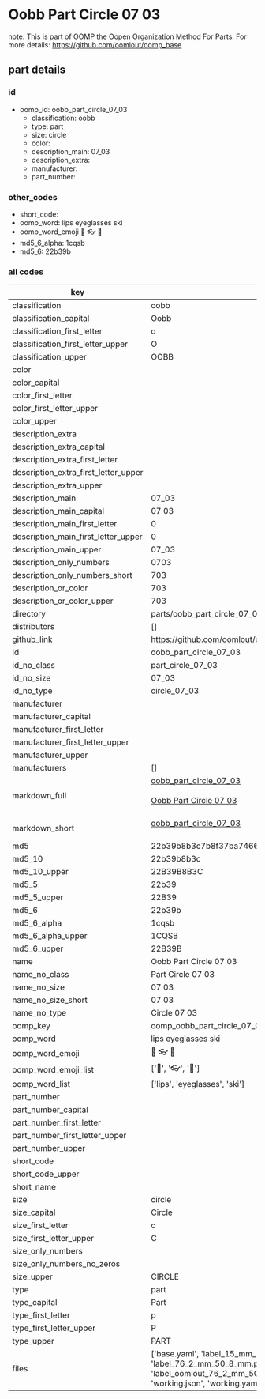 # Oobb Part Circle 07 03  

note: This is part of OOMP the Oopen Organization Method For Parts. For more details: https://github.com/oomlout/oomp_base

##  part details





### id
* oomp_id: oobb_part_circle_07_03
  * classification: oobb
  * type: part
  * size: circle
  * color: 
  * description_main: 07_03
  * description_extra: 
  * manufacturer: 
  * part_number: 

### other_codes
* short_code: 
* oomp_word: lips eyeglasses ski
* oomp_word_emoji :lips: :eyeglasses: :ski:
* md5_6_alpha: 1cqsb
* md5_6: 22b39b

### all codes 
| key | value |  
| --- | --- |  
| classification | oobb |  
| classification_capital | Oobb |  
| classification_first_letter | o |  
| classification_first_letter_upper | O |  
| classification_upper | OOBB |  
| color |  |  
| color_capital |  |  
| color_first_letter |  |  
| color_first_letter_upper |  |  
| color_upper |  |  
| description_extra |  |  
| description_extra_capital |  |  
| description_extra_first_letter |  |  
| description_extra_first_letter_upper |  |  
| description_extra_upper |  |  
| description_main | 07_03 |  
| description_main_capital | 07 03 |  
| description_main_first_letter | 0 |  
| description_main_first_letter_upper | 0 |  
| description_main_upper | 07_03 |  
| description_only_numbers | 0703 |  
| description_only_numbers_short | 703 |  
| description_or_color | 703 |  
| description_or_color_upper | 703 |  
| directory | parts/oobb_part_circle_07_03 |  
| distributors | [] |  
| github_link | https://github.com/oomlout/oomlout_oomp_part_src/tree/main/parts/oobb_part_circle_07_03/working |  
| id | oobb_part_circle_07_03 |  
| id_no_class | part_circle_07_03 |  
| id_no_size | 07_03 |  
| id_no_type | circle_07_03 |  
| manufacturer |  |  
| manufacturer_capital |  |  
| manufacturer_first_letter |  |  
| manufacturer_first_letter_upper |  |  
| manufacturer_upper |  |  
| manufacturers | [] |  
| markdown_full | [oobb_part_circle_07_03](https://github.com/oomlout/oomlout_oomp_part_src/tree/main/parts/oobb_part_circle_07_03/working)<br>[](https://github.com/oomlout/oomlout_oomp_part_src/tree/main/parts/oobb_part_circle_07_03/working)<br>[Oobb Part Circle 07 03](https://github.com/oomlout/oomlout_oomp_part_src/tree/main/parts/oobb_part_circle_07_03/working)<br><br> |  
| markdown_short | [oobb_part_circle_07_03](https://github.com/oomlout/oomlout_oomp_part_src/tree/main/parts/oobb_part_circle_07_03/working)<br><br> |  
| md5 | 22b39b8b3c7b8f37ba7466b33a0ffae9 |  
| md5_10 | 22b39b8b3c |  
| md5_10_upper | 22B39B8B3C |  
| md5_5 | 22b39 |  
| md5_5_upper | 22B39 |  
| md5_6 | 22b39b |  
| md5_6_alpha | 1cqsb |  
| md5_6_alpha_upper | 1CQSB |  
| md5_6_upper | 22B39B |  
| name | Oobb Part Circle 07 03 |  
| name_no_class | Part Circle 07 03 |  
| name_no_size | 07 03 |  
| name_no_size_short | 07 03 |  
| name_no_type | Circle 07 03 |  
| oomp_key | oomp_oobb_part_circle_07_03 |  
| oomp_word | lips eyeglasses ski |  
| oomp_word_emoji | :lips: :eyeglasses: :ski: |  
| oomp_word_emoji_list | [':lips:', ':eyeglasses:', ':ski:'] |  
| oomp_word_list | ['lips', 'eyeglasses', 'ski'] |  
| part_number |  |  
| part_number_capital |  |  
| part_number_first_letter |  |  
| part_number_first_letter_upper |  |  
| part_number_upper |  |  
| short_code |  |  
| short_code_upper |  |  
| short_name |  |  
| size | circle |  
| size_capital | Circle |  
| size_first_letter | c |  
| size_first_letter_upper | C |  
| size_only_numbers |  |  
| size_only_numbers_no_zeros |  |  
| size_upper | CIRCLE |  
| type | part |  
| type_capital | Part |  
| type_first_letter | p |  
| type_first_letter_upper | P |  
| type_upper | PART |  
| files | ['base.yaml', 'label_15_mm_30_mm.pdf', 'label_15_mm_30_mm.svg', 'label_76_2_mm_50_8_mm.pdf', 'label_76_2_mm_50_8_mm.svg', 'label_oomlout_76_2_mm_50_8_mm.pdf', 'label_oomlout_76_2_mm_50_8_mm.svg', 'readme.md', 'working.json', 'working.yaml'] |  
